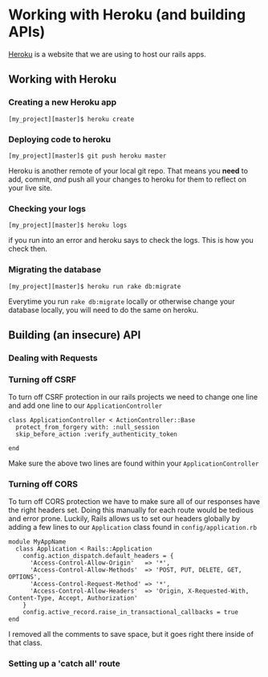 # Working with Heroku (and building APIs)
[Heroku](https://heroku.com) is a website that we are using to host our rails apps.


## Working with Heroku
### Creating a new Heroku app
	[my_project][master]$ heroku create

### Deploying code to heroku
	[my_project][master]$ git push heroku master
Heroku is another remote of your local git repo. That means you **need** to add, commit, *and* push all your changes to heroku for them to reflect on your live site.

### Checking your logs
	[my_project][master]$ heroku logs
if you run into an error and heroku says to check the logs. This is how you check then.
	
### Migrating the database
	[my_project][master]$ heroku run rake db:migrate
Everytime you run `rake db:migrate` locally or otherwise change your database locally, you will need to do the same on heroku.


## Building (an insecure) API
### Dealing with Requests
### Turning off CSRF
To turn off CSRF protection in our rails projects we need to change one line and add one line to our `ApplicationController`

```
class ApplicationController < ActionController::Base
  protect_from_forgery with: :null_session
  skip_before_action :verify_authenticity_token
  
end
```
Make sure the above two lines are found within your `ApplicationController`

### Turning off CORS
To turn off CORS protection we have to make sure all of our responses have the right headers set. Doing this manually for each route would be tedious and error prone. Luckily, Rails allows us to set our headers globally by adding a few lines to our `Application` class found in `config/application.rb`

```
module MyAppName
  class Application < Rails::Application
    config.action_dispatch.default_headers = {
      'Access-Control-Allow-Origin'   => '*',
      'Access-Control-Allow-Methods'  => 'POST, PUT, DELETE, GET, OPTIONS',
      'Access-Control-Request-Method' => '*',
      'Access-Control-Allow-Headers'  => 'Origin, X-Requested-With, Content-Type, Accept, Authorization'
    }
    config.active_record.raise_in_transactional_callbacks = true
end
```
I removed all the comments to save space, but it goes right there inside of that class.

### Setting up a 'catch all' route